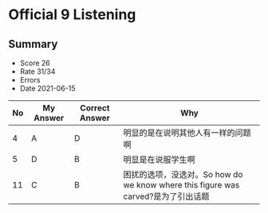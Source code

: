 # Official 9 Listening
## Summary
- Score 26
- Rate 31/34
- Errors
- Date 2021-06-15

| No | My Answer | Correct Answer | Why |
|----|-----------|----------------|-----|
|4| A| D| 明显的是在说明其他人有一样的问题啊| 
|5| D|B| 明显是在说服学生啊|
|11|C |B |困扰的选项，没选对。So how do we know where this figure was carved?是为了引出话题 | 
